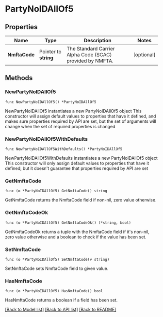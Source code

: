 # PartyNoIDAllOf5

## Properties

Name | Type | Description | Notes
------------ | ------------- | ------------- | -------------
**NmftaCode** | Pointer to **string** | The Standard Carrier Alpha Code (SCAC) provided by NMFTA. | [optional] 

## Methods

### NewPartyNoIDAllOf5

`func NewPartyNoIDAllOf5() *PartyNoIDAllOf5`

NewPartyNoIDAllOf5 instantiates a new PartyNoIDAllOf5 object
This constructor will assign default values to properties that have it defined,
and makes sure properties required by API are set, but the set of arguments
will change when the set of required properties is changed

### NewPartyNoIDAllOf5WithDefaults

`func NewPartyNoIDAllOf5WithDefaults() *PartyNoIDAllOf5`

NewPartyNoIDAllOf5WithDefaults instantiates a new PartyNoIDAllOf5 object
This constructor will only assign default values to properties that have it defined,
but it doesn't guarantee that properties required by API are set

### GetNmftaCode

`func (o *PartyNoIDAllOf5) GetNmftaCode() string`

GetNmftaCode returns the NmftaCode field if non-nil, zero value otherwise.

### GetNmftaCodeOk

`func (o *PartyNoIDAllOf5) GetNmftaCodeOk() (*string, bool)`

GetNmftaCodeOk returns a tuple with the NmftaCode field if it's non-nil, zero value otherwise
and a boolean to check if the value has been set.

### SetNmftaCode

`func (o *PartyNoIDAllOf5) SetNmftaCode(v string)`

SetNmftaCode sets NmftaCode field to given value.

### HasNmftaCode

`func (o *PartyNoIDAllOf5) HasNmftaCode() bool`

HasNmftaCode returns a boolean if a field has been set.


[[Back to Model list]](../README.md#documentation-for-models) [[Back to API list]](../README.md#documentation-for-api-endpoints) [[Back to README]](../README.md)



